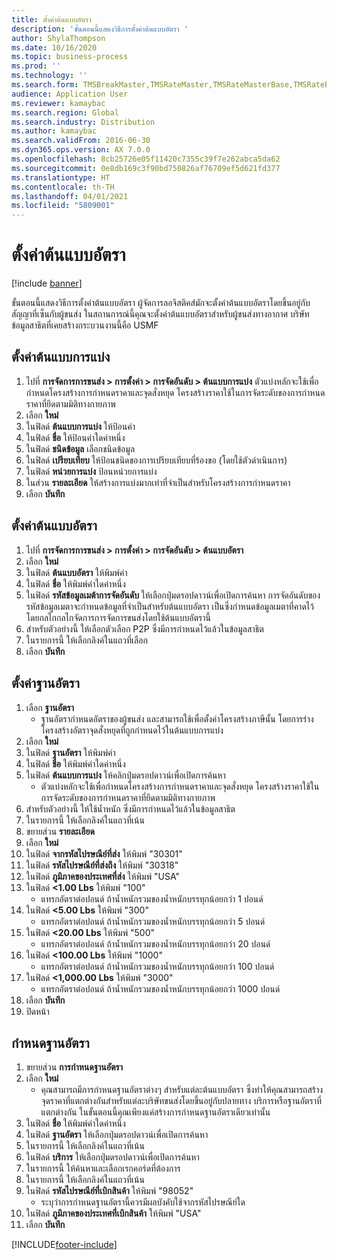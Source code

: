 ```yaml
---
title: ตั้งค่าต้นแบบอัตรา
description: 'ขั้นตอนนี้แสดงวิธีการตั้งค่าต้นแบบอัตรา '
author: ShylaThompson
ms.date: 10/16/2020
ms.topic: business-process
ms.prod: ''
ms.technology: ''
ms.search.form: TMSBreakMaster,TMSRateMaster,TMSRateMasterBase,TMSRateBaseType, TMSRouteWorkbench
audience: Application User
ms.reviewer: kamaybac
ms.search.region: Global
ms.search.industry: Distribution
ms.author: kamaybac
ms.search.validFrom: 2016-06-30
ms.dyn365.ops.version: AX 7.0.0
ms.openlocfilehash: 8cb25726e05f11420c7355c39f7e262abca5da62
ms.sourcegitcommit: 0e8db169c3f90bd750826af76709ef5d621fd377
ms.translationtype: HT
ms.contentlocale: th-TH
ms.lasthandoff: 04/01/2021
ms.locfileid: "5809001"
---
```

# <a name="set-up-rate-masters"></a>ตั้งค่าต้นแบบอัตรา

[!include [banner](../../includes/banner.md)]

ขั้นตอนนี้แสดงวิธีการตั้งค่าต้นแบบอัตรา  ผู้จัดการลอจิสติคส์มักจะตั้งค่าต้นแบบอัตราโดยขึ้นอยู่กับสัญญาที่เซ็นกับผู้ขนส่ง  ในสถานการณ์นี้คุณจะตั้งค่าต้นแบบอัตราสำหรับผู้ขนส่งทางอากาศ บริษัทข้อมูลสาธิตที่เคยสร้างกระบวนงานนี้คือ USMF

## <a name="set-up-break-master"></a>ตั้งค่าต้นแบบการแบ่ง

1. ไปที่ **การจัดการการขนส่ง > การตั้งค่า > การจัดอันดับ > ต้นแบบการแบ่ง** ตัวแบ่งหลักจะใช้เพื่อกำหนดโครงสร้างการกำหนดราคาและจุดสั่งหยุด โครงสร้างราคาใช้ในการจัดระดับของการกำหนดราคาที่ยึดตามมิติทางกายภาพ  
1. เลือก **ใหม่**
1. ในฟิลด์ **ต้นแบบการแบ่ง** ให้ป้อนค่า
1. ในฟิลด์ **ชื่อ** ให้ป้อนค่าใดค่าหนึ่ง
1. ในฟิลด์ **ชนิดข้อมูล** เลือกชนิดข้อมูล
1. ในฟิลด์ **เปรียบเทียบ** ให้ป้อนชนิดของการเปรียบเทียบที่ร้องขอ (โดยใช้ตัวดำเนินการ)
1. ในฟิลด์ **หน่วยการแบ่ง** ป้อนหน่วยการแบ่ง
1. ในส่วน **รายละเอียด** ให้สร้างการแบ่งมากเท่าที่จำเป็นสำหรับโครงสร้างการกำหนดราคา
1. เลือก **บันทึก**

## <a name="set-up-rate-master"></a>ตั้งค่าต้นแบบอัตรา

1. ไปที่ **การจัดการการขนส่ง > การตั้งค่า > การจัดอันดับ > ต้นแบบอัตรา**
1. เลือก **ใหม่**
1. ในฟิลด์ **ต้นแบบอัตรา** ให้พิมพ์ค่า
1. ในฟิลด์ **ชื่อ** ให้พิมพ์ค่าใดค่าหนึ่ง
1. ในฟิลด์ **รหัสข้อมูลเมต้าการจัดอันดับ** ให้เลือกปุ่มดรอปดาวน์เพื่อเปิดการค้นหา การจัดอันดับของรหัสข้อมูลเมตาจะกำหนดข้อมูลที่จำเป็นสำหรับต้นแบบอัตรา เป็นซึ่งกำหนดข้อมูลเมตาที่คาดไว้โดยกลไกกลไกจัดการการจัดการขนส่งโดยใช้ต้นแบบอัตรานี้  
1. สำหรับตัวอย่างนี้ ให้เลือกตัวเลือก P2P ซึ่งมีการกำหนดไว้แล้วในข้อมูลสาธิต
1. ในรายการนี้ ให้เลือกลิงค์ในแถวที่เลือก
1. เลือก **บันทึก**

## <a name="set-up-rate-base"></a>ตั้งค่าฐานอัตรา

1. เลือก **ฐานอัตรา**
    * ฐานอัตรากำหนดอัตราของผู้ขนส่ง และสามารถใช้เพื่อตั้งค่าโครงสร้างภาษีนั้น โดยการร่างโครงสร้างอัตราจุดสั่งหยุดที่ถูกกำหนดไว้ในต้นแบบการแบ่ง  
2. เลือก **ใหม่**
3. ในฟิลด์ **ฐานอัตรา** ให้พิมพ์ค่า
4. ในฟิลด์ **ชื่อ** ให้พิมพ์ค่าใดค่าหนึ่ง
5. ในฟิลด์ **ต้นแบบการแบ่ง** ให้คลิกปุ่มดรอปดาวน์เพื่อเปิดการค้นหา
    * ตัวแบ่งหลักจะใช้เพื่อกำหนดโครงสร้างการกำหนดราคาและจุดสั่งหยุด โครงสร้างราคาใช้ในการจัดระดับของการกำหนดราคาที่ยึดตามมิติทางกายภาพ  
6. สำหรับตัวอย่างนี้ ให้ใช้น้ำหนัก ซึ่งมีการกำหนดไว้แล้วในข้อมูลสาธิต
7. ในรายการนี้ ให้เลือกลิงค์ในแถวที่เน้น
8. ขยายส่วน **รายละเอียด**
9. เลือก **ใหม่**
10. ในฟิลด์ **จากรหัสไปรษณีย์ที่ส่ง** ให้พิมพ์ "30301"
11. ในฟิลด์ **รหัสไปรษณีย์ที่ส่งถึง** ให้พิมพ์ "30318"
12. ในฟิลด์ **ภูมิภาคของประเทศที่ส่ง** ให้พิมพ์ "USA"
13. ในฟิลด์ **<1.00 Lbs** ให้พิมพ์ "100"
    * แทรกอัตราต่อปอนด์ ถ้าน้ำหนักรวมของน้ำหนักบรรทุกน้อยกว่า 1 ปอนด์  
14. ในฟิลด์ **<5.00 Lbs** ให้พิมพ์ "300"
    * แทรกอัตราต่อปอนด์ ถ้าน้ำหนักรวมของน้ำหนักบรรทุกน้อยกว่า 5 ปอนด์  
15. ในฟิลด์ **<20.00 Lbs** ให้พิมพ์ "500"
    * แทรกอัตราต่อปอนด์ ถ้าน้ำหนักรวมของน้ำหนักบรรทุกน้อยกว่า 20 ปอนด์  
16. ในฟิลด์ **<100.00 Lbs** ให้พิมพ์ "1000"
    * แทรกอัตราต่อปอนด์ ถ้าน้ำหนักรวมของน้ำหนักบรรทุกน้อยกว่า 100 ปอนด์  
17. ในฟิลด์ **<1,000.00 Lbs** ให้พิมพ์ "3000"
    * แทรกอัตราต่อปอนด์ ถ้าน้ำหนักรวมของน้ำหนักบรรทุกน้อยกว่า 1000 ปอนด์  
18. เลือก **บันทึก**
19. ปิดหน้า

## <a name="assign-rate-base"></a>กำหนดฐานอัตรา

1. ขยายส่วน **การกำหนดฐานอัตรา**
2. เลือก **ใหม่**
    * คุณสามารถมีการกำหนดฐานอัตราต่างๆ สำหรับแต่ละต้นแบบอัตรา  ซึ่งทำให้คุณสามารถสร้างจุดราคาที่แตกต่างกันสำหรับแต่ละบริษัทขนส่งโดยขึ้นอยู่กับปลายทาง บริการหรือฐานอัตราที่แตกต่างกัน ในขั้นตอนนี้คุณเพียงแค่สร้างการกำหนดฐานอัตราเดียวเท่านั้น  
3. ในฟิลด์ **ชื่อ** ให้พิมพ์ค่าใดค่าหนึ่ง
4. ในฟิลด์ **ฐานอัตรา** ให้เลือกปุ่มดรอปดาวน์เพื่อเปิดการค้นหา
5. ในรายการนี้ ให้เลือกลิงค์ในแถวที่เน้น
6. ในฟิลด์ **บริการ** ให้เลือกปุ่มดรอปดาวน์เพื่อเปิดการค้นหา
7. ในรายการนี้ ให้ค้นหาและเลือกเรกคอร์ดที่ต้องการ
8. ในรายการนี้ ให้เลือกลิงค์ในแถวที่เน้น
9. ในฟิลด์ **รหัสไปรษณีย์ที่เบิกสินค้า** ให้พิมพ์ "98052"
    * ระบุว่าการกำหนดฐานอัตรานี้ควรมีผลบังคับใช้จากรหัสไปรษณีย์ใด
10. ในฟิลด์ **ภูมิภาคของประเทศที่เบิกสินค้า** ให้พิมพ์ "USA"
11. เลือก **บันทึก**


[!INCLUDE[footer-include](../../../includes/footer-banner.md)]
